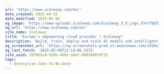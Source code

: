 ```yaml
---
url: 'https://www.scaleway.com/en/'
date_created: 2025-04-25
date_modified: 2025-05-08
og_image: 'https://www-uploads.scaleway.com/Scaleway_3_D_Logo_57e7fb833f.png'
og_url: 'https://www.scaleway.com/en/'
site_name: Scaleway
title: "Europe's empowering cloud provider | Scaleway"
description: 'Build, train, deploy and scale AI models and intelligent applications on a resilient and sustainable cloud ecosystem.'
og_screenshot_url: 'https://og-screenshots-prod.s3.amazonaws.com/1920x1080/80/false/c6208061de97165f98c65cc583711400d7a96a4eae61b52b46ad0fd00887780b.jpeg'
og_last_fetch: '2025-05-08T12:14:06.337Z'
site_uuid: 20f863c8-920b-408e-a0af-900f068fdf35
tags:
  - Enterprise-Jobs-To-Be-Done
---
```


